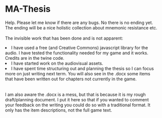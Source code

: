 # MA-Thesis
Help.
Please let me know if there are any bugs. No there is no ending yet. The ending will be a nice holistic collection about mnemonic resistance etc.<br></br>
The invisible work that has been done and is not apparent:
<li>I have used a free (and Creative Commons) javascript library for the audio. I have tested the functionality needed for my game and it works. Credits are in the twine code.</li>
<li>I have started work on the audiovisual assets.</li>
<li>I have spent time structuring out and planning the thesis so I can focus more on just writing next term. You will also see in the .docx some items that have been written out for chapters not currently in the game.</li>
<br></br>I am also aware the .docx is a mess, but that is because it is my rough draft/planning document. I put it here so that if you wanted to comment your feedback on the writing you could do so with a traditional format. It only has the item descriptions, not the full game text.
